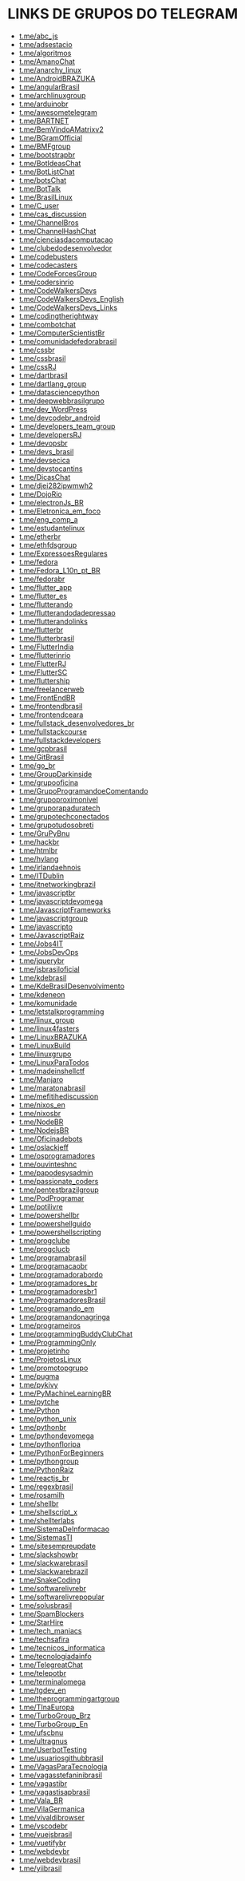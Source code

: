 # LINKS DE GRUPOS DO TELEGRAM

- [t.me/abc_js]()
- [t.me/adsestacio]()
- [t.me/algoritmos]()
- [t.me/AmanoChat]()
- [t.me/anarchy_linux]()
- [t.me/AndroidBRAZUKA]()
- [t.me/angularBrasil]()
- [t.me/archlinuxgroup]()
- [t.me/arduinobr]()
- [t.me/awesometelegram]()
- [t.me/BARTNET]()
- [t.me/BemVindoAMatrixv2]()
- [t.me/BGramOfficial]()
- [t.me/BMFgroup]()
- [t.me/bootstrapbr]()
- [t.me/BotIdeasChat]()
- [t.me/BotListChat]()
- [t.me/botsChat]()
- [t.me/BotTalk]()
- [t.me/BrasilLinux]()
- [t.me/C_user]()
- [t.me/cas_discussion]()
- [t.me/ChannelBros]()
- [t.me/ChannelHashChat]()
- [t.me/cienciasdacomputacao]()
- [t.me/clubedodesenvolvedor]()
- [t.me/codebusters]()
- [t.me/codecasters]()
- [t.me/CodeForcesGroup]()
- [t.me/codersinrio]()
- [t.me/CodeWalkersDevs]()
- [t.me/CodeWalkersDevs_English]()
- [t.me/CodeWalkersDevs_Links]()
- [t.me/codingtherightway]()
- [t.me/combotchat]()
- [t.me/ComputerScientistBr]()
- [t.me/comunidadefedorabrasil]()
- [t.me/cssbr]()
- [t.me/cssbrasil]()
- [t.me/cssRJ]()
- [t.me/dartbrasil]()
- [t.me/dartlang_group]()
- [t.me/datasciencepython]()
- [t.me/deepwebbrasilgrupo]()
- [t.me/dev_WordPress]()
- [t.me/devcodebr_android]()
- [t.me/developers_team_group]()
- [t.me/developersRJ]()
- [t.me/devopsbr]()
- [t.me/devs_brasil]()
- [t.me/devsecica]()
- [t.me/devstocantins]()
- [t.me/DicasChat]()
- [t.me/djei282ipwmwh2]()
- [t.me/DojoRio]()
- [t.me/electronJs_BR]()
- [t.me/Eletronica_em_foco]()
- [t.me/eng_comp_a]()
- [t.me/estudantelinux]()
- [t.me/etherbr]()
- [t.me/ethfdsgroup]()
- [t.me/ExpressoesRegulares]()
- [t.me/fedora]()
- [t.me/Fedora_L10n_pt_BR]()
- [t.me/fedorabr]()
- [t.me/flutter_app]()
- [t.me/flutter_es]()
- [t.me/flutterando]()
- [t.me/flutterandodadepressao]()
- [t.me/flutterandolinks]()
- [t.me/flutterbr]()
- [t.me/flutterbrasil]()
- [t.me/FlutterIndia]()
- [t.me/flutterinrio]()
- [t.me/FlutterRJ]()
- [t.me/FlutterSC]()
- [t.me/fluttership]()
- [t.me/freelancerweb]()
- [t.me/FrontEndBR]()
- [t.me/frontendbrasil]()
- [t.me/frontendceara]()
- [t.me/fullstack_desenvolvedores_br]()
- [t.me/fullstackcourse]()
- [t.me/fullstackdevelopers]()
- [t.me/gcpbrasil]()
- [t.me/GitBrasil]()
- [t.me/go_br]()
- [t.me/GroupDarkinside]()
- [t.me/grupooficina]()
- [t.me/GrupoProgramandoeComentando]()
- [t.me/grupoproximonivel]()
- [t.me/gruporapaduratech]()
- [t.me/grupotechconectados]()
- [t.me/grupotudosobreti]()
- [t.me/GruPyBnu]()
- [t.me/hackbr]()
- [t.me/htmlbr]()
- [t.me/hylang]()
- [t.me/irlandaehnois]()
- [t.me/ITDublin]()
- [t.me/itnetworkingbrazil]()
- [t.me/javascriptbr]()
- [t.me/javascriptdevomega]()
- [t.me/JavascriptFrameworks]()
- [t.me/javascriptgroup]()
- [t.me/javascripto]()
- [t.me/JavascriptRaiz]()
- [t.me/Jobs4IT]()
- [t.me/JobsDevOps]()
- [t.me/jquerybr]()
- [t.me/jsbrasiloficial]()
- [t.me/kdebrasil]()
- [t.me/KdeBrasilDesenvolvimento]()
- [t.me/kdeneon]()
- [t.me/komunidade]()
- [t.me/letstalkprogramming]()
- [t.me/linux_group]()
- [t.me/linux4fasters]()
- [t.me/LinuxBRAZUKA]()
- [t.me/LinuxBuild]()
- [t.me/linuxgrupo]()
- [t.me/LinuxParaTodos]()
- [t.me/madeinshellctf]()
- [t.me/Manjaro]()
- [t.me/maratonabrasil]()
- [t.me/mefitihediscussion]()
- [t.me/nixos_en]()
- [t.me/nixosbr]()
- [t.me/NodeBR]()
- [t.me/NodejsBR]()
- [t.me/Oficinadebots]()
- [t.me/oslackjeff]()
- [t.me/osprogramadores]()
- [t.me/ouvinteshnc]()
- [t.me/papodesysadmin]()
- [t.me/passionate_coders]()
- [t.me/pentestbrazilgroup]()
- [t.me/PodProgramar]()
- [t.me/potilivre]()
- [t.me/powershellbr]()
- [t.me/powershellguido]()
- [t.me/powershellscripting]()
- [t.me/progclube]()
- [t.me/progclucb]()
- [t.me/programabrasil]()
- [t.me/programacaobr]()
- [t.me/programadorabordo]()
- [t.me/programadores_br]()
- [t.me/programadoresbr1]()
- [t.me/ProgramadoresBrasil]()
- [t.me/programando_em]()
- [t.me/programandonagringa]()
- [t.me/programeiros]()
- [t.me/programmingBuddyClubChat]()
- [t.me/ProgrammingOnly]()
- [t.me/projetinho]()
- [t.me/ProjetosLinux]()
- [t.me/promotopgrupo]()
- [t.me/pugma]()
- [t.me/pykivy]()
- [t.me/PyMachineLearningBR]()
- [t.me/pytche]()
- [t.me/Python]()
- [t.me/python_unix]()
- [t.me/pythonbr]()
- [t.me/pythondevomega]()
- [t.me/pythonfloripa]()
- [t.me/PythonForBeginners]()
- [t.me/pythongroup]()
- [t.me/PythonRaiz]()
- [t.me/reactjs_br]()
- [t.me/regexbrasil]()
- [t.me/rosamilh]()
- [t.me/shellbr]()
- [t.me/shellscript_x]()
- [t.me/shellterlabs]()
- [t.me/SistemaDeInformacao]()
- [t.me/SistemasTI]()
- [t.me/sitesempreupdate]()
- [t.me/slackshowbr]()
- [t.me/slackwarebrasil]()
- [t.me/slackwarebrazil]()
- [t.me/SnakeCoding]()
- [t.me/softwarelivrebr]()
- [t.me/softwarelivrepopular]()
- [t.me/solusbrasil]()
- [t.me/SpamBlockers]()
- [t.me/StarHire]()
- [t.me/tech_maniacs]()
- [t.me/techsafira]()
- [t.me/tecnicos_informatica]()
- [t.me/tecnologiadainfo]()
- [t.me/TelegreatChat]()
- [t.me/telepotbr]()
- [t.me/terminalomega]()
- [t.me/tgdev_en]()
- [t.me/theprogrammingartgroup]()
- [t.me/TInaEuropa]()
- [t.me/TurboGroup_Brz]()
- [t.me/TurboGroup_En]()
- [t.me/ufscbnu]()
- [t.me/ultragnus]()
- [t.me/UserbotTesting]()
- [t.me/usuariosgithubbrasil]()
- [t.me/VagasParaTecnologia]()
- [t.me/vagasstefaninibrasil]()
- [t.me/vagastibr]()
- [t.me/vagastisapbrasil]()
- [t.me/Vala_BR]()
- [t.me/VilaGermanica]()
- [t.me/vivaldibrowser]()
- [t.me/vscodebr]()
- [t.me/vuejsbrasil]()
- [t.me/vuetifybr]()
- [t.me/webdevbr]()
- [t.me/webdevbrasil]()
- [t.me/yiibrasil]()
